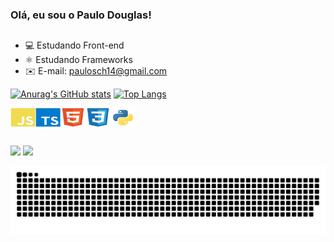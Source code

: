 ### Olá, eu sou o Paulo Douglas!

##

- 💻 Estudando Front-end
- ⚛️ Estudando Frameworks
- ✉️ E-mail: paulosch14@gmail.com

[![Anurag's GitHub stats](https://github-readme-stats.vercel.app/api?username=PaulloDS&theme=dark&show_icons=true)](https://github.com/PaulloDS/github-readme-stats)
[![Top Langs](https://github-readme-stats.vercel.app/api/top-langs/?username=PaulloDS&theme=dark&show_icons=true)](https://github.com/PaulloDS/github-readme-stats)

<div style="display: flex; align-items: center;"><br>
  <img align="center" alt="Rafa-Js" height="30" width="40" src="https://raw.githubusercontent.com/devicons/devicon/master/icons/javascript/javascript-plain.svg">
  <img align="center" alt="Rafa-Ts" height="30" width="40" src="https://raw.githubusercontent.com/devicons/devicon/master/icons/typescript/typescript-plain.svg">
  <img align="center" alt="Rafa-HTML" height="30" width="40" src="https://raw.githubusercontent.com/devicons/devicon/master/icons/html5/html5-original.svg">
  <img align="center" alt="Rafa-CSS" height="30" width="40" src="https://raw.githubusercontent.com/devicons/devicon/master/icons/css3/css3-original.svg">
  <img align="center" alt="Rafa-Python" height="30" width="40" src="https://raw.githubusercontent.com/devicons/devicon/master/icons/python/python-original.svg">
</div>

##

<div> 
  <a href = "mailto:paulosch14@gmail.com"><img src="https://img.shields.io/badge/-Gmail-%23333?style=for-the-badge&logo=gmail&logoColor=red" target="_blank"></a>
  <a href="https://www.linkedin.com/in/paulo-douglas" target="_blank"><img src="https://img.shields.io/badge/-LinkedIn-%230077B5?style=for-the-badge&logo=linkedin&logoColor=white" target="_blank"></a> 
</div>

![Snake Animation](https://github.com/PaulloDS/PaulloDS/blob/output/github-contribution-grid-snake.svg)
